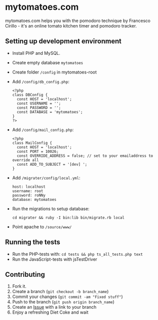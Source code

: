 mytomatoes.com
==============

mytomatoes.com helps you with the pomodoro technique by Francesco Cirillo - it's an online tomato kitchen timer and pomodoro tracker.

Setting up development environment
----------------------------------
* Install PHP and MySQL.
* Create empty database `mytomatoes`
* Create folder `/config` in mytomatoes-root
* Add `/config/db_config.php`:

      <?php
      class DBConfig {
        const HOST = 'localhost';
        const USERNAME = '';
        const PASSWORD = '';
        const DATABASE = 'mytomatoes';
      }
      ?>

* Add `/config/mail_config.php`:

      <?php
      class MailConfig {
        const HOST = 'localhost';
        const PORT = 10026;
        const OVERRIDE_ADDRESS = false; // set to your emailaddress to override all
        const ADD_TO_SUBJECT = '[dev] ';
      }

* Add `/migrater/config/local.yml`:

      host: localhost
      username: root
      password: roNNy
      database: mytomatoes

* Run the migrations to setup database:

      cd migrater && ruby -I bin:lib bin/migrate.rb local

* Point apache to `/source/www/`


Running the tests
-----------------
* Run the PHP-tests with: `cd tests && php ts_all_tests.php text`
* Run the JavaScript-tests with jsTestDriver


Contributing
------------

1. Fork it.
2. Create a branch (`git checkout -b branch_name`)
3. Commit your changes (`git commit -am "Fixed stuff"`)
4. Push to the branch (`git push origin branch_name`)
5. Create an [Issue][1] with a link to your branch
6. Enjoy a refreshing Diet Coke and wait

[1]: http://github.com/github/markup/issues